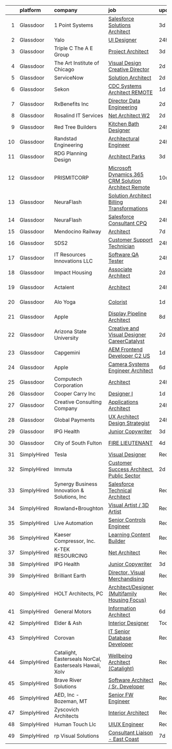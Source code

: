 

|    | platform    | company                                                 | job                                                                                                                                                                                                                                                                                                                                                                                                                                                                                                                                                                                                                                                                                                                                                                                                                                                                                                                                                                                                                                                                                                                                                                                                                                                                                                                                                              | update_time   | location           |
|---:|:------------|:--------------------------------------------------------|:-----------------------------------------------------------------------------------------------------------------------------------------------------------------------------------------------------------------------------------------------------------------------------------------------------------------------------------------------------------------------------------------------------------------------------------------------------------------------------------------------------------------------------------------------------------------------------------------------------------------------------------------------------------------------------------------------------------------------------------------------------------------------------------------------------------------------------------------------------------------------------------------------------------------------------------------------------------------------------------------------------------------------------------------------------------------------------------------------------------------------------------------------------------------------------------------------------------------------------------------------------------------------------------------------------------------------------------------------------------------|:--------------|:-------------------|
|  1 | Glassdoor   | 1 Point Systems                                         | [Salesforce Solutions Architect](https://www.glassdoor.com/partner/jobListing.htm?pos=128&ao=1136043&s=58&guid=00000182fd0b7e759b76ce0257284f5a&src=GD_JOB_AD&t=SR&vt=w&ea=1&cs=1_dc3c7608&cb=1662102765532&jobListingId=1008101009199&jrtk=3-0-1gbugmvkqklvu801-1gbugmvldihmq800-b7f6dec4b44764d1-)                                                                                                                                                                                                                                                                                                                                                                                                                                                                                                                                                                                                                                                                                                                                                                                                                                                                                                                                                                                                                                                             | 3d            | Overland Park, KS  |
|  2 | Glassdoor   | Yalo                                                    | [UI Designer](https://www.glassdoor.com/partner/jobListing.htm?pos=118&ao=1136043&s=58&guid=00000182fd0b7e759b76ce0257284f5a&src=GD_JOB_AD&t=SR&vt=w&ea=1&cs=1_e4faf8ba&cb=1662102765531&jobListingId=1008112648395&jrtk=3-0-1gbugmvkqklvu801-1gbugmvldihmq800-fd16114521b5ca33-)                                                                                                                                                                                                                                                                                                                                                                                                                                                                                                                                                                                                                                                                                                                                                                                                                                                                                                                                                                                                                                                                                | 24h           | Remote             |
|  3 | Glassdoor   | Triple C   The A E Group                                | [Project Architect](https://www.glassdoor.com/partner/jobListing.htm?pos=127&ao=1136043&s=58&guid=00000182fd0b7e759b76ce0257284f5a&src=GD_JOB_AD&t=SR&vt=w&ea=1&cs=1_28e01d24&cb=1662102765532&jobListingId=1008101514474&jrtk=3-0-1gbugmvkqklvu801-1gbugmvldihmq800-71e30209acac4425-)                                                                                                                                                                                                                                                                                                                                                                                                                                                                                                                                                                                                                                                                                                                                                                                                                                                                                                                                                                                                                                                                          | 3d            | Remote             |
|  4 | Glassdoor   | The Art Institute of Chicago                            | [Visual Design Creative Director](https://www.glassdoor.com/partner/jobListing.htm?pos=106&ao=1136043&s=58&guid=00000182fd0b7e759b76ce0257284f5a&src=GD_JOB_AD&t=SR&vt=w&cs=1_be56f95c&cb=1662102765530&jobListingId=1008104855828&jrtk=3-0-1gbugmvkqklvu801-1gbugmvldihmq800-c9320b7b2c8b9c76-)                                                                                                                                                                                                                                                                                                                                                                                                                                                                                                                                                                                                                                                                                                                                                                                                                                                                                                                                                                                                                                                                 | 2d            | Chicago, IL        |
|  5 | Glassdoor   | ServiceNow                                              | [Solution Architect](https://www.glassdoor.com/partner/jobListing.htm?pos=120&ao=1136043&s=58&guid=00000182fd0b7e759b76ce0257284f5a&src=GD_JOB_AD&t=SR&vt=w&cs=1_111ce09f&cb=1662102765531&jobListingId=1008104711129&jrtk=3-0-1gbugmvkqklvu801-1gbugmvldihmq800-56b2a34f13fe9042-)                                                                                                                                                                                                                                                                                                                                                                                                                                                                                                                                                                                                                                                                                                                                                                                                                                                                                                                                                                                                                                                                              | 2d            | San Diego, CA      |
|  6 | Glassdoor   | Sekon                                                   | [CDC Systems Architect   REMOTE](https://www.glassdoor.com/partner/jobListing.htm?pos=117&ao=1136043&s=58&guid=00000182fd0b7e759b76ce0257284f5a&src=GD_JOB_AD&t=SR&vt=w&ea=1&cs=1_d28f5294&cb=1662102765530&jobListingId=1008106121780&jrtk=3-0-1gbugmvkqklvu801-1gbugmvldihmq800-e094db98233701cf-)                                                                                                                                                                                                                                                                                                                                                                                                                                                                                                                                                                                                                                                                                                                                                                                                                                                                                                                                                                                                                                                             | 1d            | Atlanta, GA        |
|  7 | Glassdoor   | RxBenefits  Inc                                         | [Director  Data Engineering](https://www.glassdoor.com/partner/jobListing.htm?pos=113&ao=1136043&s=58&guid=00000182fd0b7e759b76ce0257284f5a&src=GD_JOB_AD&t=SR&vt=w&ea=1&cs=1_f4c89b30&cb=1662102765530&jobListingId=1008104124604&jrtk=3-0-1gbugmvkqklvu801-1gbugmvldihmq800-aa8c3d83d5a84774-)                                                                                                                                                                                                                                                                                                                                                                                                                                                                                                                                                                                                                                                                                                                                                                                                                                                                                                                                                                                                                                                                 | 2d            | Alabama            |
|  8 | Glassdoor   | Rosalind IT Services                                    | [Net Architect W2](https://www.glassdoor.com/partner/jobListing.htm?pos=121&ao=1136043&s=58&guid=00000182fd0b7e759b76ce0257284f5a&src=GD_JOB_AD&t=SR&vt=w&ea=1&cs=1_6bb1120f&cb=1662102765531&jobListingId=1008104312040&jrtk=3-0-1gbugmvkqklvu801-1gbugmvldihmq800-da537819b9e23e56-)                                                                                                                                                                                                                                                                                                                                                                                                                                                                                                                                                                                                                                                                                                                                                                                                                                                                                                                                                                                                                                                                           | 2d            | Remote             |
|  9 | Glassdoor   | Red Tree Builders                                       | [Kitchen   Bath Designer](https://www.glassdoor.com/partner/jobListing.htm?pos=129&ao=1136043&s=58&guid=00000182fd0b7e759b76ce0257284f5a&src=GD_JOB_AD&t=SR&vt=w&ea=1&cs=1_728af23d&cb=1662102765532&jobListingId=1008110799049&jrtk=3-0-1gbugmvkqklvu801-1gbugmvldihmq800-05097605b6f7d605-)                                                                                                                                                                                                                                                                                                                                                                                                                                                                                                                                                                                                                                                                                                                                                                                                                                                                                                                                                                                                                                                                    | 24h           | Asheville, NC      |
| 10 | Glassdoor   | Randstad Engineering                                    | [Architectural Engineer](https://www.glassdoor.com/partner/jobListing.htm?pos=104&ao=1110586&s=58&guid=00000182fd0b7e759b76ce0257284f5a&src=GD_JOB_AD&t=SR&vt=w&ea=1&cs=1_34ec58c4&cb=1662102765530&jobListingId=1008110993301&cpc=1FDE87803EF93CD3&jrtk=3-0-1gbugmvkqklvu801-1gbugmvldihmq800-bdde0f3a9afa6cae--6NYlbfkN0BDx217eft1lC7uqItkaModCFPNh_e0lnHdKkvEJecXwu4gIqA7CFTnvSYR8MShG5ZTVGFNAvo1SikMYDLjDiwqYcNZ9FbAurq0_Wqn-DGGiXmnKMGHafi4XTWffYsFdiJrYYkwIiDu-XMOhRfylIwfRSM8GF6AV3KlKXXhEZ0wyqhEeUTq20kJTCnYjt59sbnhbLJBmS9nilJMJe9Y8THm4QiF5dKRc3JDnkmvVpPOlWg7vLu5Dwbt7OJLWPl9S3zuS220Scfm6qBU3E_els_BYtjoE2v5K7dE3b9D4Fm09VnCVTsCIccd6SHjU3fvcVh64WjFCVi40jiHUQoJA2BCs8r2hxFE3Oel8MEVwbTIinVloMK5Sm5kB-D5OBFF_HIZITC45hqa_n7rHAJh__vAdylBuWLSAeqz1270QuZXCghJ18CWSXtbY1x-2gByRNdVas6eh_eX2AeUedagqLxAeZzBKXRfSgIwRsyUt1A-QX4PEYBQbwyyt61oT1RrTaWCPpBDxtOC6pQXkLYsJSQwP2zgVFVkONwLxdLAHMmyKAjmJLDKtnn4g9ijqCQffgMJX77Hiyan4WzqOlxXsFPfwEtkRhvdavtXjLhDcTs5fV-K1bkWQUsSSGBUeH1aM4_y2UZx_tQUyg%3D%3D)                                                                                                                                                                                                                                                                                                                                                    | 24h           | Georgetown, KY     |
| 11 | Glassdoor   | RDG Planning   Design                                   | [Architect   Parks](https://www.glassdoor.com/partner/jobListing.htm?pos=116&ao=1136043&s=58&guid=00000182fd0b7e759b76ce0257284f5a&src=GD_JOB_AD&t=SR&vt=w&cs=1_349d8b92&cb=1662102765530&jobListingId=1008101695942&jrtk=3-0-1gbugmvkqklvu801-1gbugmvldihmq800-4f60b3472fb9476b-)                                                                                                                                                                                                                                                                                                                                                                                                                                                                                                                                                                                                                                                                                                                                                                                                                                                                                                                                                                                                                                                                               | 3d            | Des Moines, IA     |
| 12 | Glassdoor   | PRISMITCORP                                             | [Microsoft Dynamics 365 CRM Solution Architect   Remote](https://www.glassdoor.com/partner/jobListing.htm?pos=110&ao=1136043&s=58&guid=00000182fd0b7e759b76ce0257284f5a&src=GD_JOB_AD&t=SR&vt=w&ea=1&cs=1_88d37a12&cb=1662102765530&jobListingId=1008086779947&jrtk=3-0-1gbugmvkqklvu801-1gbugmvldihmq800-978706a382465c12-)                                                                                                                                                                                                                                                                                                                                                                                                                                                                                                                                                                                                                                                                                                                                                                                                                                                                                                                                                                                                                                     | 10d           | Remote             |
| 13 | Glassdoor   | NeuraFlash                                              | [Solution Architect  Billing Transformations ](https://www.glassdoor.com/partner/jobListing.htm?pos=112&ao=1136043&s=58&guid=00000182fd0b7e759b76ce0257284f5a&src=GD_JOB_AD&t=SR&vt=w&ea=1&cs=1_89bb5511&cb=1662102765530&jobListingId=1008111305445&jrtk=3-0-1gbugmvkqklvu801-1gbugmvldihmq800-cf1ff4e0f44ecadd-)                                                                                                                                                                                                                                                                                                                                                                                                                                                                                                                                                                                                                                                                                                                                                                                                                                                                                                                                                                                                                                               | 24h           | Oregon             |
| 14 | Glassdoor   | NeuraFlash                                              | [Salesforce Consultant  CPQ ](https://www.glassdoor.com/partner/jobListing.htm?pos=119&ao=1136043&s=58&guid=00000182fd0b7e759b76ce0257284f5a&src=GD_JOB_AD&t=SR&vt=w&ea=1&cs=1_ace63044&cb=1662102765531&jobListingId=1008111305389&jrtk=3-0-1gbugmvkqklvu801-1gbugmvldihmq800-66e5c2e101c6e287-)                                                                                                                                                                                                                                                                                                                                                                                                                                                                                                                                                                                                                                                                                                                                                                                                                                                                                                                                                                                                                                                                | 24h           | Oregon             |
| 15 | Glassdoor   | Mendocino Railway                                       | [Architect](https://www.glassdoor.com/partner/jobListing.htm?pos=101&ao=1110586&s=58&guid=00000182fd0b7e759b76ce0257284f5a&src=GD_JOB_AD&t=SR&vt=w&ea=1&cs=1_f93aab21&cb=1662102765529&jobListingId=1008094733832&cpc=E521981D00147CE2&jrtk=3-0-1gbugmvkqklvu801-1gbugmvldihmq800-27a2b786bab4f234--6NYlbfkN0DlRBaetdcujZxFARGtANP-fd4Bh3rGuzz-fiPPgUNHxPoCvfOahMxQniW3-LODvSkzf0kBEB87dN0Pf36kiFPY_5pOsdGoWYkrOvRGidcKBer_XH_Y1nUBeaC2NlfqPYpEPI-bTSA2OIsH7EtgiV1PWvMQIPE7Mdj0jOOVVFYr640uliNZ9uytAyhCRVBuQMjadN2UBZuXe1_M2MRB3xpI29FEZWKkb7c_gGqhShx_TWUVNXPSxGxdO5gKUoykfXob_sLSj6_EacxQ4j-9lpKtTftagf4srAMbQWHmGXtxJDVStnV4MFqU4C8piY_Ld3GOG9Z9wu6l37T3HSX2D4tn2aOu1_3I9JU_erHAYNYmVCQ0PIELB0titkcaz11dVwIlsrcR_ITA3TwLjPszNSfyMPCiDNAZWFtoDZtvhAaREy44ECbwUfekVUjmNlcim49cYdZ8Tp1OBSmkSq6JLnIB9GMSyjnpKPZCow7d2hLRw4pngYqLrtF6)                                                                                                                                                                                                                                                                                                                                                                                                                                                                                                                             | 7d            | Davis, CA          |
| 16 | Glassdoor   | SDS2                                                    | [Customer Support Technician](https://www.glassdoor.com/partner/jobListing.htm?pos=130&ao=1136043&s=58&guid=00000182fd0b7e759b76ce0257284f5a&src=GD_JOB_AD&t=SR&vt=w&ea=1&cs=1_21fa3d1e&cb=1662102765532&jobListingId=1008109718421&jrtk=3-0-1gbugmvkqklvu801-1gbugmvldihmq800-6c8734945d4161ef-)                                                                                                                                                                                                                                                                                                                                                                                                                                                                                                                                                                                                                                                                                                                                                                                                                                                                                                                                                                                                                                                                | 24h           | Lincoln, NE        |
| 17 | Glassdoor   | IT Resources Innovations  LLC                           | [Software QA Tester](https://www.glassdoor.com/partner/jobListing.htm?pos=114&ao=1136043&s=58&guid=00000182fd0b7e759b76ce0257284f5a&src=GD_JOB_AD&t=SR&vt=w&ea=1&cs=1_12f844f6&cb=1662102765530&jobListingId=1008110598124&jrtk=3-0-1gbugmvkqklvu801-1gbugmvldihmq800-9d61a06edf9164d2-)                                                                                                                                                                                                                                                                                                                                                                                                                                                                                                                                                                                                                                                                                                                                                                                                                                                                                                                                                                                                                                                                         | 24h           | San Juan, PR       |
| 18 | Glassdoor   | Impact Housing                                          | [Associate Architect](https://www.glassdoor.com/partner/jobListing.htm?pos=108&ao=1136043&s=58&guid=00000182fd0b7e759b76ce0257284f5a&src=GD_JOB_AD&t=SR&vt=w&ea=1&cs=1_8f90d7dd&cb=1662102765530&jobListingId=1008103189442&jrtk=3-0-1gbugmvkqklvu801-1gbugmvldihmq800-7f5587dabab01e8e-)                                                                                                                                                                                                                                                                                                                                                                                                                                                                                                                                                                                                                                                                                                                                                                                                                                                                                                                                                                                                                                                                        | 2d            | Los Angeles, CA    |
| 19 | Glassdoor   | Actalent                                                | [Architect](https://www.glassdoor.com/partner/jobListing.htm?pos=105&ao=1110586&s=58&guid=00000182fd0b7e759b76ce0257284f5a&src=GD_JOB_AD&t=SR&vt=w&ea=1&cs=1_dd90b957&cb=1662102765530&jobListingId=1008112482786&cpc=2CAED5C921A5F994&jrtk=3-0-1gbugmvkqklvu801-1gbugmvldihmq800-90729c6dc9de6fb8--6NYlbfkN0ChYVx_I3yfZ_JDY3EFoivtqvi_stwnZ_kRt8Dowt_l_d1ydueao4NE-oUleRJ4yhjmp0vjd7Y1oq3fiVNkWL_oAeO3fnaetus8lLIiDg9_s1f4AcQaay6TdEzblg2axU_CMAkhwgnOvPnLFI3jvmC_vrlN5fQ2tCiOyWewvKLwK_5vFh7Xp_KdvPBOQpmuGHd7SuQblRDfM9gKWCTiM-4Kk-HYpvWR-9pKwEKy3bqtUPTh_BLWQiDyVXPrg4tdUhlIruw7UQsIB70a2jsRVdJoDKQT4tIUjdkojMplKEp05lt_KR4LT3kT-CPT5lpM5H3aMFNytXRmqzTyztE2qZf-shp7osEvxJKHylBWvnEyZaZJMs8fq1MgKZs2_YVyDV5WyiNtLTXyVMlFQBvnx7kPWJByZK9GfcKn0Yn7mfxYbsA0izDdK-aQXYqi_Ncj3_XD0MHJ0l-6dF7lxJ6f52bK5nqNzl56l0AKt2PQ22NYTtfYY--XYaFibFxjWfi1faz7ldaP-w5Ivu14ESfB8EzT7SQiGQzm55K8DWzbA_35u_Rr5WZBzMb6hnF2ZF9D-q-QWpwEzqc5JYLxBltjXHrreQvQ67RSVX_i8O4f3gj_qwS99YLUO7eXsf1da_QmxzSH6HzSn4wEvTtm_x38SCLuWvcNvb4CgEAkCHwI1Gt2LxsLoxYzCZSwQV9MpAro9P0Oj9mr-6QwGBNdz0mFOQ845cJNODya8wTBM0qby5nEC28gf1upLzCz_r-6QTijE7ikmfibh4-jjlZDgNE7FOAZT3Kq_CGKW2FTs_ttbNBuSX9aYTx_YhSlu4CIcmJcvmBW4JQXoaO6krOM_1YekIGcMhZ3_f482Qw9ECRCjz4BacaGs3oKC2iqKoHQHd34DMOh7VT9mPOdtO4OhTr9_sGvZmlnUYpTXE4b1BKf8zIfaeaAjCKpKoRYcawb4wyppEj21jUorc29ERn4l9phMv4ASo2_SM56rMc4zwOn2IQLxQ%3D%3D) | 24h           | Georgetown, KY     |
| 20 | Glassdoor   | Alo Yoga                                                | [Colorist](https://www.glassdoor.com/partner/jobListing.htm?pos=122&ao=1136043&s=58&guid=00000182fd0b7e759b76ce0257284f5a&src=GD_JOB_AD&t=SR&vt=w&cs=1_76259c97&cb=1662102765531&jobListingId=1008107332248&jrtk=3-0-1gbugmvkqklvu801-1gbugmvldihmq800-674e3cbe3367d9c9-)                                                                                                                                                                                                                                                                                                                                                                                                                                                                                                                                                                                                                                                                                                                                                                                                                                                                                                                                                                                                                                                                                        | 1d            | Los Angeles, CA    |
| 21 | Glassdoor   | Apple                                                   | [Display Pipeline Architect](https://www.glassdoor.com/partner/jobListing.htm?pos=102&ao=1110586&s=58&guid=00000182fd0b7e759b76ce0257284f5a&src=GD_JOB_AD&t=SR&vt=w&cs=1_15472dd6&cb=1662102765529&jobListingId=1008090134447&cpc=6FC5BA77C9A4CD78&jrtk=3-0-1gbugmvkqklvu801-1gbugmvldihmq800-3f8ceee75ab23769--6NYlbfkN0BvKrLyj5gPmtZO9T8euul8TCxuuKNOtzRJOomxnwSEodTz2Bc-sPZl8WPllYOnI2gr_wBPOLiH-goueqRhUbDSVZ5LOE40OpZG_7G07qcO_l2MCcsiVCHpeM34y2_x_00BTLlllJOFGCXrXMHtZGWhOTs3kIrtpABg9JQWsMvBt-l14sJeRdTgIQj4oUN0bYKJbMI1c6t9CieA8b_BcNClbB7nswUwgWHTfLKfCiimg_Ygjz2KlWzpVTu5BJ3Q0f-55b9Bu8FIXXfSJymrbxMCgbIz2vxowRdmbimNwuArTEWBHQaqX2j4VEupvAYs5w8UrFNw2JHe1cuoVw4flrhwCALzHWxrnH_38q6KRzpLPueaVOf62g3oF9xUPo8BY7GYVLUl6BPyb67LFJIX5uFGg22gZgiu4krV7h0kD6XSIEW8BawxCxJsao8eKzIjt4oD4ypFj8-Qtvf1w5e5_BJk710Lv0HyRWUG1hV4Jr0pgX59btLI7pSax5KXZTGxLwTKJnZRcYapRqR3gkVYv1dX6UzkO1bgqTUUZl0l0mLrB0Ho2xcbNTrsRvNdG1m-1hjA1qGlhbGSq6zG5Ss3rpgLhqSdoK5fZ_uu5ITqtiINElRkVDbN9Dm6FyRV9j2uAJG0WrRe3QyrNH3IFBraZ_s5vTClWrVoPJbFdO4lX7XOUXQw7c2JjbAqJpzLJEOYbduaX0Ey5pm6wkLchFllhro2Vlat-z1XH2oqmrrpb8fWU8nR8waisMXNmmwXTMbx_zpUEJxat1FJHrUG8CMYe8mcMASZjKj61IiCfUVNvYxhzawl6OhKJpTDHZc24ohfGeYUOVk7klegLLxQKdqvtRMOeLFg0qlAbx7CJD446iaH7g0RzYW2Qib7wmZZ57k8vxTEDDeM1mfzLe3mZHUtmyd3CIkFyvtHdKuP6YDH01yQAGPHSynaRjr5Yw8TJmR7E0a-Kw7OFZLGiA%3D%3D)                     | 8d            | San Diego, CA      |
| 22 | Glassdoor   | Arizona State University                                | [Creative and Visual Designer  CareerCatalyst](https://www.glassdoor.com/partner/jobListing.htm?pos=126&ao=1136043&s=58&guid=00000182fd0b7e759b76ce0257284f5a&src=GD_JOB_AD&t=SR&vt=w&cs=1_7ed0cd18&cb=1662102765531&jobListingId=1008104572201&jrtk=3-0-1gbugmvkqklvu801-1gbugmvldihmq800-00d0725802b3532a-)                                                                                                                                                                                                                                                                                                                                                                                                                                                                                                                                                                                                                                                                                                                                                                                                                                                                                                                                                                                                                                                    | 2d            | Scottsdale, AZ     |
| 23 | Glassdoor   | Capgemini                                               | [AEM Frontend Developer C2 US](https://www.glassdoor.com/partner/jobListing.htm?pos=107&ao=1136043&s=58&guid=00000182fd0b7e759b76ce0257284f5a&src=GD_JOB_AD&t=SR&vt=w&cs=1_2b226d92&cb=1662102765530&jobListingId=1008107539467&jrtk=3-0-1gbugmvkqklvu801-1gbugmvldihmq800-c802446a1fb73b34-)                                                                                                                                                                                                                                                                                                                                                                                                                                                                                                                                                                                                                                                                                                                                                                                                                                                                                                                                                                                                                                                                    | 1d            | New York, NY       |
| 24 | Glassdoor   | Apple                                                   | [Camera Systems Engineer   Architect](https://www.glassdoor.com/partner/jobListing.htm?pos=123&ao=1136043&s=58&guid=00000182fd0b7e759b76ce0257284f5a&src=GD_JOB_AD&t=SR&vt=w&cs=1_e5847f22&cb=1662102765531&jobListingId=1008096459892&jrtk=3-0-1gbugmvkqklvu801-1gbugmvldihmq800-bc1c250c3f4a204b-)                                                                                                                                                                                                                                                                                                                                                                                                                                                                                                                                                                                                                                                                                                                                                                                                                                                                                                                                                                                                                                                             | 6d            | Cupertino, CA      |
| 25 | Glassdoor   | Computech Corporation                                   | [Architect](https://www.glassdoor.com/partner/jobListing.htm?pos=103&ao=1110586&s=58&guid=00000182fd0b7e759b76ce0257284f5a&src=GD_JOB_AD&t=SR&vt=w&ea=1&cs=1_f92ddae8&cb=1662102765529&jobListingId=1008110499464&cpc=F41FEAB56D215062&jrtk=3-0-1gbugmvkqklvu801-1gbugmvldihmq800-f35f98e0197ab891--6NYlbfkN0BYgu1p0pFC0jNUQdx_9NW_UnjNrVodWqQN06UcYMq5Gr3TQqz5wTHV3d6T4ISfWDRK-lnrL2QphjfHtfyhqCq_dA0GfmQjzsvvYxTb0tpd5ZbnbmJbvBzWnO6O7oEQLr0RDglH7XtgeG3H39CQTP-pg6cwy3v_L8UnHCDwlT5Eh3WemOmvNDqCmkFU6NdxTeYzPkR8m5nbEjj-RX2XKAPexVn81cdisnzP_QZOnUU6MdPmPmPwcpYCoyLQW7MWKvKKx4FYY-51Apa4GLABYzZ3jXbduiHatrOi3mk-otA8EQA_iGSVXNRFK0Xj8Fkg1rZzgIvF1ZOFANTAxoD5yP9Pb5h24xxeXigWRarMr53zucLcNDt1TWkz74nLriMEgWh2khEHpmwecmjUNcM_3H1yAnBBzJ8lTjHy6fnQ_hc-Z1cCqPHfLcA2dNVmDGsN2d8HKfT7hAQtu3nFoTIllYoxqTlC_BAN0afKu5VIsiNOXdOU1viT2GJl1JkeHzEZufFb4kUjsG_cHC6PpRkERVlOYeaAm4sYhf0%3D)                                                                                                                                                                                                                                                                                                                                                                                                                                                                               | 24h           | Plano, TX          |
| 26 | Glassdoor   | Cooper Carry Inc                                        | [Designer I](https://www.glassdoor.com/partner/jobListing.htm?pos=125&ao=1136043&s=58&guid=00000182fd0b7e759b76ce0257284f5a&src=GD_JOB_AD&t=SR&vt=w&cs=1_b045c269&cb=1662102765531&jobListingId=1008106601405&jrtk=3-0-1gbugmvkqklvu801-1gbugmvldihmq800-9bf15383a5ce9f94-)                                                                                                                                                                                                                                                                                                                                                                                                                                                                                                                                                                                                                                                                                                                                                                                                                                                                                                                                                                                                                                                                                      | 1d            | Atlanta, GA        |
| 27 | Glassdoor   | Creative Consulting Company                             | [Applications Architect](https://www.glassdoor.com/partner/jobListing.htm?pos=109&ao=1136043&s=58&guid=00000182fd0b7e759b76ce0257284f5a&src=GD_JOB_AD&t=SR&vt=w&ea=1&cs=1_1fbe1a4b&cb=1662102765530&jobListingId=1008110938320&jrtk=3-0-1gbugmvkqklvu801-1gbugmvldihmq800-8149c3ce31d9c60b-)                                                                                                                                                                                                                                                                                                                                                                                                                                                                                                                                                                                                                                                                                                                                                                                                                                                                                                                                                                                                                                                                     | 24h           | Remote             |
| 28 | Glassdoor   | Global Payments                                         | [UX Architect   Design Strategist](https://www.glassdoor.com/partner/jobListing.htm?pos=124&ao=1136043&s=58&guid=00000182fd0b7e759b76ce0257284f5a&src=GD_JOB_AD&t=SR&vt=w&cs=1_b79e3c5b&cb=1662102765531&jobListingId=1008111823392&jrtk=3-0-1gbugmvkqklvu801-1gbugmvldihmq800-80bf0cc09ef5283c-)                                                                                                                                                                                                                                                                                                                                                                                                                                                                                                                                                                                                                                                                                                                                                                                                                                                                                                                                                                                                                                                                | 24h           | Alpharetta, GA     |
| 29 | Glassdoor   | IPG Health                                              | [Junior Copywriter](https://www.glassdoor.com/partner/jobListing.htm?pos=111&ao=1136043&s=58&guid=00000182fd0b7e759b76ce0257284f5a&src=GD_JOB_AD&t=SR&vt=w&cs=1_de2a5760&cb=1662102765530&jobListingId=1008102264078&jrtk=3-0-1gbugmvkqklvu801-1gbugmvldihmq800-75e252967a583146-)                                                                                                                                                                                                                                                                                                                                                                                                                                                                                                                                                                                                                                                                                                                                                                                                                                                                                                                                                                                                                                                                               | 3d            | New York, NY       |
| 30 | Glassdoor   | City of South Fulton                                    | [FIRE LIEUTENANT](https://www.glassdoor.com/partner/jobListing.htm?pos=115&ao=1136043&s=58&guid=00000182fd0b7e759b76ce0257284f5a&src=GD_JOB_AD&t=SR&vt=w&ea=1&cs=1_cee920a7&cb=1662102765530&jobListingId=1008100085691&jrtk=3-0-1gbugmvkqklvu801-1gbugmvldihmq800-6a0c2d27ee83e6ec-)                                                                                                                                                                                                                                                                                                                                                                                                                                                                                                                                                                                                                                                                                                                                                                                                                                                                                                                                                                                                                                                                            | 4d            | College Park, GA   |
| 31 | SimplyHired | Tesla                                                   | [Visual Designer](https://www.simplyhired.com/job/8xa7SsHkWQizRBz7HRMgc0sut82wRjL2HB4GxCDCe5d307YkKcUF3g?q=visual+architect)                                                                                                                                                                                                                                                                                                                                                                                                                                                                                                                                                                                                                                                                                                                                                                                                                                                                                                                                                                                                                                                                                                                                                                                                                                     | Recently      | Hawthorne, CA      |
| 32 | SimplyHired | Immuta                                                  | [Customer Success Architect, Public Sector](https://www.simplyhired.com/job/aCis9UNv_ZMTS1PofClu-9pWhVfcud3zqa7NBrTw9VkwPBFi43LW9Q?q=visual+architect)                                                                                                                                                                                                                                                                                                                                                                                                                                                                                                                                                                                                                                                                                                                                                                                                                                                                                                                                                                                                                                                                                                                                                                                                           | 2d            | College Park, VA   |
| 33 | SimplyHired | Synergy Business Innovation & Solutions, Inc            | [Salesforce Technical Architect](https://www.simplyhired.com/job/3CNkvVU7G0NTIXvlMTTAPhUPaQtZgcvOKtFcJbPE89MUN8Ya582xRA?q=visual+architect)                                                                                                                                                                                                                                                                                                                                                                                                                                                                                                                                                                                                                                                                                                                                                                                                                                                                                                                                                                                                                                                                                                                                                                                                                      | Recently      | Reston, VA         |
| 34 | SimplyHired | Rowland+Broughton                                       | [Visual Artist / 3D Artist](https://www.simplyhired.com/job/a6jc09FaT-WsTWRX4SZ9r250FnXzzVMgqyOB-q7qjxkVTn6ELeF_Pg?q=visual+architect)                                                                                                                                                                                                                                                                                                                                                                                                                                                                                                                                                                                                                                                                                                                                                                                                                                                                                                                                                                                                                                                                                                                                                                                                                           | Recently      | Denver, CO         |
| 35 | SimplyHired | Live Automation                                         | [Senior Controls Engineer](https://www.simplyhired.com/job/RW14UB_EyNKnBbNLLS6sL8dYUfm0abMroNBUZBTObsw_iwMt8wEAiA?q=visual+architect)                                                                                                                                                                                                                                                                                                                                                                                                                                                                                                                                                                                                                                                                                                                                                                                                                                                                                                                                                                                                                                                                                                                                                                                                                            | Recently      | Sterling, MA       |
| 36 | SimplyHired | Kaeser Compressor, Inc.                                 | [Learning Content Builder](https://www.simplyhired.com/job/20izQfrzfrUkRF7MNqL1ePAKiApXhZSmYUY9j15EULEKA7nuSanxkQ?q=visual+architect)                                                                                                                                                                                                                                                                                                                                                                                                                                                                                                                                                                                                                                                                                                                                                                                                                                                                                                                                                                                                                                                                                                                                                                                                                            | Recently      | Fredericksburg, VA |
| 37 | SimplyHired | K-TEK RESOURCING                                        | [Net Architect](https://www.simplyhired.com/job/1uPQilAX3V-479ff1scEi3qUbgvzFtHzO4sMIn54SywYJQnMJ_kr7w?q=visual+architect)                                                                                                                                                                                                                                                                                                                                                                                                                                                                                                                                                                                                                                                                                                                                                                                                                                                                                                                                                                                                                                                                                                                                                                                                                                       | Recently      | Remote             |
| 38 | SimplyHired | IPG Health                                              | [Junior Copywriter](https://www.simplyhired.com/job/ZHoyKdt5aBkLmjh0ebP_cdZSNVs5l67iSa1u--SO4EiptZufVVSKQA?q=visual+architect)                                                                                                                                                                                                                                                                                                                                                                                                                                                                                                                                                                                                                                                                                                                                                                                                                                                                                                                                                                                                                                                                                                                                                                                                                                   | 3d            | New York, NY       |
| 39 | SimplyHired | Brilliant Earth                                         | [Director, Visual Merchandising](https://www.simplyhired.com/job/qZKATVKE7IINjojd--7BDyXlR9ULgXNMFa7Nkw-N7uSj01zqPijnhw?q=visual+architect)                                                                                                                                                                                                                                                                                                                                                                                                                                                                                                                                                                                                                                                                                                                                                                                                                                                                                                                                                                                                                                                                                                                                                                                                                      | Recently      | Remote             |
| 40 | SimplyHired | HOLT Architects, PC                                     | [Architect/Designer (Multifamily Housing Focus)](https://www.simplyhired.com/job/92bW0UnSpt1rI5H5iEb4suCHxkhTd4NDV5LeC1mIONK5QO3V8lm1Sg?q=visual+architect)                                                                                                                                                                                                                                                                                                                                                                                                                                                                                                                                                                                                                                                                                                                                                                                                                                                                                                                                                                                                                                                                                                                                                                                                      | Recently      | Syracuse, NY       |
| 41 | SimplyHired | General Motors                                          | [Information Architect](https://www.simplyhired.com/job/HBmLbfY362E4sih6kmn_fDTyEQFwwJ_06WxhrTWwMIQepMMIU17mqw?q=visual+architect)                                                                                                                                                                                                                                                                                                                                                                                                                                                                                                                                                                                                                                                                                                                                                                                                                                                                                                                                                                                                                                                                                                                                                                                                                               | 6d            | Remote             |
| 42 | SimplyHired | Elder & Ash                                             | [Interior Designer](https://www.simplyhired.com/job/pKK148CgHlAs_VbnNs6xw0RUDy_VO_Z5tX0tklKcPHc0C4IdCJzGoQ?q=visual+architect)                                                                                                                                                                                                                                                                                                                                                                                                                                                                                                                                                                                                                                                                                                                                                                                                                                                                                                                                                                                                                                                                                                                                                                                                                                   | Today         | Remote             |
| 43 | SimplyHired | Corovan                                                 | [IT Senior Database Developer](https://www.simplyhired.com/job/p4getWUXrf4wMmfA37m9OHG6fSkU9GSammc4kgJP_AvR7cn6qhXJXQ?q=visual+architect)                                                                                                                                                                                                                                                                                                                                                                                                                                                                                                                                                                                                                                                                                                                                                                                                                                                                                                                                                                                                                                                                                                                                                                                                                        | Recently      | Poway, CA          |
| 44 | SimplyHired | Catalight, Easterseals NorCal, Easterseals Hawaii, Xolv | [Wellbeing Architect (Catalight)](https://www.simplyhired.com/job/yzLMm5uuTPn8tHQa6vstvq2Q_O27HCABuAFrEW3s3a66vOk_yoHAwA?q=visual+architect)                                                                                                                                                                                                                                                                                                                                                                                                                                                                                                                                                                                                                                                                                                                                                                                                                                                                                                                                                                                                                                                                                                                                                                                                                     | Recently      | Remote             |
| 45 | SimplyHired | Brave River Solutions                                   | [Software Architect / Sr. Developer](https://www.simplyhired.com/job/GoDTEn55g589R9KC5aWOkbWZDoY-1JM-C4KDqP-3C2VVBiHTAgTmhQ?q=visual+architect)                                                                                                                                                                                                                                                                                                                                                                                                                                                                                                                                                                                                                                                                                                                                                                                                                                                                                                                                                                                                                                                                                                                                                                                                                  | Recently      | Warwick, RI        |
| 46 | SimplyHired | AED, Inc - Bozeman, MT                                  | [Senior FW Engineer](https://www.simplyhired.com/job/zINmUZXgScoXXgS_gyiF3t60esMGL8VWIM8nJ8Kv2CvxPHXAK-fHew?q=visual+architect)                                                                                                                                                                                                                                                                                                                                                                                                                                                                                                                                                                                                                                                                                                                                                                                                                                                                                                                                                                                                                                                                                                                                                                                                                                  | Recently      | Bozeman, MT        |
| 47 | SimplyHired | Zyscovich Architects                                    | [Interior Architect](https://www.simplyhired.com/job/fPq0a74f62KrmUrpqkOMhukZfNylin9CSbwuJuu7iArIlRLTTLaAbA?q=visual+architect)                                                                                                                                                                                                                                                                                                                                                                                                                                                                                                                                                                                                                                                                                                                                                                                                                                                                                                                                                                                                                                                                                                                                                                                                                                  | Recently      | Tampa, FL          |
| 48 | SimplyHired | Human Touch Llc                                         | [UIUX Engineer](https://www.simplyhired.com/job/mLV3-vHBSWDu1VpB6i87RJZBJfxBzQHsFHiXEEj2qAuOeFi_t2UXXA?q=visual+architect)                                                                                                                                                                                                                                                                                                                                                                                                                                                                                                                                                                                                                                                                                                                                                                                                                                                                                                                                                                                                                                                                                                                                                                                                                                       | Recently      | Charleston, SC     |
| 49 | SimplyHired | rp Visual Solutions                                     | [Consultant Liaison - East Coast](https://www.simplyhired.com/job/WgYm-RitZ-sabT_qFZEijEM8yq4tJAPGdHGoyD-2meZsnDpA8-3T2A?q=visual+architect)                                                                                                                                                                                                                                                                                                                                                                                                                                                                                                                                                                                                                                                                                                                                                                                                                                                                                                                                                                                                                                                                                                                                                                                                                     | 7d            | Remote +1 location |